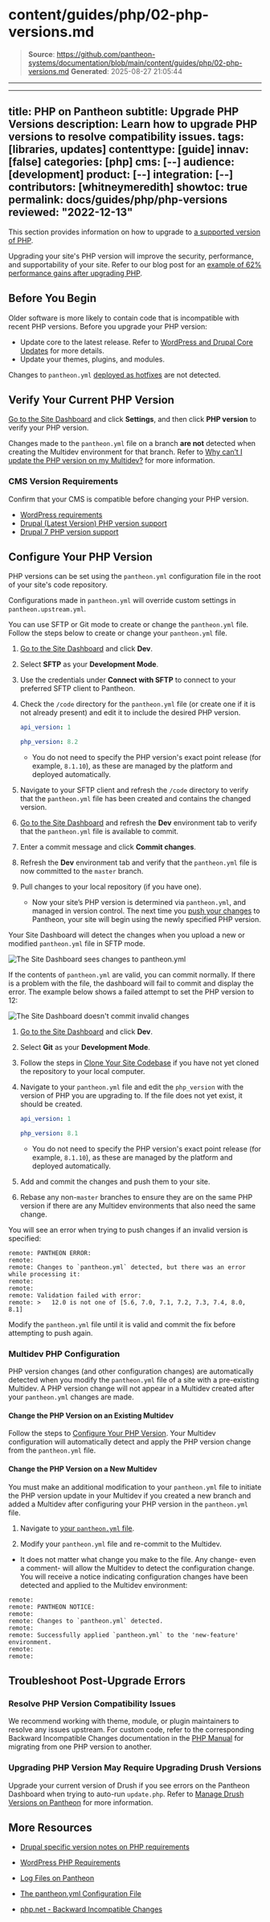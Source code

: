 # content/guides/php/02-php-versions.md

> **Source**: https://github.com/pantheon-systems/documentation/blob/main/content/guides/php/02-php-versions.md
> **Generated**: 2025-08-27 21:05:44

---

---
title: PHP on Pantheon
subtitle: Upgrade PHP Versions
description: Learn how to upgrade PHP versions to resolve  compatibility issues.
tags: [libraries, updates]
contenttype: [guide]
innav: [false]
categories: [php]
cms: [--]
audience: [development]
product: [--]
integration: [--]
contributors: [whitneymeredith]
showtoc: true
permalink: docs/guides/php/php-versions
reviewed: "2022-12-13"
---

This section provides information on how to upgrade to [a supported version of PHP](/guides/php##supported-php-versions).

Upgrading your site's PHP version will improve the security, performance, and supportability of your site. Refer to our blog post for an [example of 62% performance gains after upgrading PHP](https://pantheon.io/blog/php-7-now-available-all-sites-pantheon).

## Before You Begin

Older software is more likely to contain code that is incompatible with recent PHP versions. Before you upgrade your PHP version:

- Update core to the latest release. Refer to [WordPress and Drupal Core Updates](/core-updates) for more details.
- Update your themes, plugins, and modules. 

<Alert title="Note" type="info">

Changes to `pantheon.yml` [deployed as hotfixes](/pantheon-yml#deploying-hotfixes) are not detected.

</Alert>

## Verify Your Current PHP Version

[Go to the Site Dashboard](/guides/account-mgmt/workspace-sites-teams/sites#site-dashboard) and click **Settings**, and then click **PHP version** to verify your PHP version.

<Alert title="Note" type="info">

Changes made to the `pantheon.yml` file on a branch **are not** detected when creating the Multidev environment for that branch. Refer to [Why can’t I update the PHP version on my Multidev?](/pantheon-yml/#why-cant-i-update-the-php-version-on-my-multidev) for more information.

</Alert>

### CMS Version Requirements

Confirm that your CMS is compatible before changing your PHP version. 

- [WordPress requirements](https://wordpress.org/about/requirements/)
- [Drupal (Latest Version) PHP version support](https://www.drupal.org/docs/system-requirements/php-requirements#php_required)
- [Drupal 7 PHP version support](https://www.drupal.org/docs/7/system-requirements/php-requirements#php_required)

## Configure Your PHP Version

PHP versions can be set using the `pantheon.yml` configuration file in the root of your site's code repository.

Configurations made in `pantheon.yml` will override custom settings in `pantheon.upstream.yml`.

You can use SFTP or Git mode to create or change the `pantheon.yml` file. Follow the steps below to create or change your `pantheon.yml` file.

<TabList>

<Tab title="SFTP Mode" id="sftp-steps" active={true}>

1. [Go to the Site Dashboard](/guides/account-mgmt/workspace-sites-teams/sites#site-dashboard) and click **Dev**.

1. Select **SFTP** as your **Development Mode**.

1. Use the credentials under **Connect with SFTP** to connect to your preferred SFTP client to Pantheon.

1. Check the `/code` directory for the `pantheon.yml` file (or create one if it is not already present) and edit it to include the desired PHP version.

   ```yaml:title=pantheon.yml
   api_version: 1

   php_version: 8.2
   ```

   - You do not need to specify the PHP version's exact point release (for example, `8.1.10`), as these are managed by the platform and deployed automatically.

1. Navigate to your SFTP client and refresh the `/code` directory to verify that the `pantheon.yml` file has been created and contains the changed version.

1. [Go to the Site Dashboard](/guides/account-mgmt/workspace-sites-teams/sites#site-dashboard) and refresh the **Dev** environment tab to verify that the `pantheon.yml` file is available to commit.

1. Enter a commit message and click **Commit changes**.

1. Refresh the **Dev** environment tab and verify that the `pantheon.yml` file is now committed to the `master` branch.

1. Pull changes to your local repository (if you have one).

   - Now your site’s PHP version is determined via `pantheon.yml`, and managed in version control. The next time you [push your changes](/guides/git/git-config#push-changes-to-pantheon) to Pantheon, your site will begin using the newly specified PHP version.

Your Site Dashboard will detect the changes when you upload a new or modified `pantheon.yml` file in SFTP mode.

![The Site Dashboard sees changes to pantheon.yml](../../../images/dashboard/pantheon-yml-changes-sftp.png)

If the contents of `pantheon.yml` are valid, you can commit normally. If there is a problem with the file, the dashboard will fail to commit and display the error. The example below shows a failed attempt to set the PHP version to 12:

![The Site Dashboard doesn't commit invalid changes](../../../images/dashboard/pantheon-yml-failure-sftp.png)

</Tab>

<Tab title="Git Mode" id="git-steps">

1. [Go to the Site Dashboard](/guides/account-mgmt/workspace-sites-teams/sites#site-dashboard) and click **Dev**.

1. Select **Git** as your **Development Mode**.

1. Follow the steps in [Clone Your Site Codebase](/guides/git/git-config#clone-your-site-codebase) if you have not yet cloned the repository to your local computer.

1. Navigate to your `pantheon.yml` file and edit the `php_version` with the version of PHP you are upgrading to. If the file does not yet exist, it should be created.

   ```yaml:title=pantheon.yml
   api_version: 1

   php_version: 8.1
   ```

   - You do not need to specify the PHP version's exact point release (for example, `8.1.10`), as these are managed by the platform and deployed automatically.

1. Add and commit the changes and push them to your site.

1. Rebase any non-`master` branches to ensure they are on the same PHP version if there are any Multidev environments that also need the same change.

You will see an error when trying to push changes if an invalid version is specified: 

   ```none
   remote: PANTHEON ERROR:
   remote:
   remote: Changes to `pantheon.yml` detected, but there was an error while processing it:
   remote:
   remote:
   remote: Validation failed with error:
   remote: >   12.0 is not one of [5.6, 7.0, 7.1, 7.2, 7.3, 7.4, 8.0, 8.1]
   ```

Modify the `pantheon.yml` file until it is valid and commit the fix before attempting to push again.

</Tab>

</TabList>

### Multidev PHP Configuration

PHP version changes (and other configuration changes) are automatically detected when you modify the `pantheon.yml` file of a site with a pre-existing Multidev. A PHP version change will not appear in a Multidev created after your `pantheon.yml` changes are made.

#### Change the PHP Version on an Existing Multidev

Follow the steps to [Configure Your PHP Version](#configure-your-php-version). Your Multidev configuration will automatically detect and apply the PHP version change from the `pantheon.yml` file.

#### Change the PHP Version on a New Multidev

You must make an additional modification to your `pantheon.yml` file to initiate the PHP version update in your Multidev if you created a new branch and added a Multidev after configuring your PHP version in the `pantheon.yml` file.

1. Navigate to [your `pantheon.yml` file](#configure-your-php-version).

1. Modify your `pantheon.yml` file and re-commit to the Multidev.

  - It does not matter what change you make to the file. Any change- even a comment- will allow the Multidev to detect the configuration change. You will receive a notice indicating configuration changes have been detected and applied to the Multidev environment:

```none
remote:
remote: PANTHEON NOTICE:
remote:
remote: Changes to `pantheon.yml` detected.
remote:
remote: Successfully applied `pantheon.yml` to the 'new-feature' environment.
remote:
remote:
```

## Troubleshoot Post-Upgrade Errors

### Resolve PHP Version Compatibility Issues

We recommend working with theme, module, or plugin maintainers to resolve any issues upstream. For custom code, refer to the corresponding Backward Incompatible Changes documentation in the [PHP Manual](https://secure.php.net/manual/en/appendices.php) for migrating from one PHP version to another.

### Upgrading PHP Version May Require Upgrading Drush Versions

Upgrade your current version of Drush if you see errors on the Pantheon Dashboard when trying to auto-run `update.php`. Refer to [Manage Drush Versions on Pantheon](/guides/drush/drush-versions/#configure-drush-version) for more information.

## More Resources

- [Drupal specific version notes on PHP requirements](https://www.drupal.org/requirements/php#drupalversions)

- [WordPress PHP Requirements](https://wordpress.org/about/requirements/)

- [Log Files on Pantheon](/guides/logs-pantheon)

- [The pantheon.yml Configuration File](/pantheon-yml)

- [php.net - Backward Incompatible Changes](https://secure.php.net/manual/en/migration70.incompatible.php)
